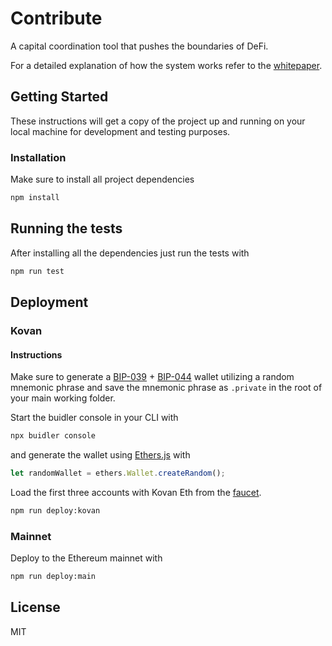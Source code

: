 # Contribute

A capital coordination tool that pushes the boundaries of DeFi.

For a detailed explanation of how the system works refer to the [whitepaper](https://ipfs.io/ipfs/QmPMuKKXTpJ3jQCJ2Eh6cnnUqUGFKXNgUiwAyJ9bcZLtpm).

## Getting Started

These instructions will get a copy of the project up and running on your local machine for development and testing purposes.

### Installation

Make sure to install all project dependencies

```bash
npm install
```

## Running the tests

After installing all the dependencies just run the tests with

```bash
npm run test
```

## Deployment

### Kovan

#### Instructions

Make sure to generate a [BIP-039](https://github.com/bitcoin/bips/blob/master/bip-0039.mediawiki) + [BIP-044](https://github.com/bitcoin/bips/blob/master/bip-0044.mediawiki) wallet utilizing a random mnemonic phrase and save the mnemonic phrase as `.private` in the root of your main working folder.

Start the buidler console in your CLI with
```bash
npx buidler console
```

and generate the wallet using [Ethers.js](https://docs.ethers.io/v4/index.html) with

```javascript
let randomWallet = ethers.Wallet.createRandom();

```

Load the first three accounts with Kovan Eth from the [faucet](https://faucet.kovan.network/).


```bash
npm run deploy:kovan
```

### Mainnet

Deploy to the Ethereum mainnet with

```bash
npm run deploy:main
```

## License

MIT
